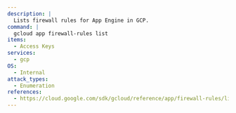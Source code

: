 ```yaml
---
description: |
  Lists firewall rules for App Engine in GCP.
command: |
  gcloud app firewall-rules list
items:
  - Access Keys
services:
  - gcp
OS:
  - Internal
attack_types:
  - Enumeration
references:
  - https://cloud.google.com/sdk/gcloud/reference/app/firewall-rules/list
---
```

